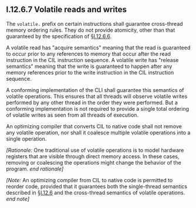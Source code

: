 ## I.12.6.7 Volatile reads and writes

The `volatile.` prefix on certain instructions shall guarantee cross-thread memory ordering rules. They do not provide atomicity, other than that guaranteed by the specification of §[I.12.6.6](#todo-missing-hyperlink).

A volatile read has "acquire semantics" meaning that the read is guaranteed to occur prior to any references to memory that occur after the read instruction in the CIL instruction sequence. A volatile write has "release semantics" meaning that the write is guaranteed to happen after any memory references prior to the write instruction in the CIL instruction sequence.

A conforming implementation of the CLI shall guarantee this semantics of volatile operations. This ensures that all threads will observe volatile writes performed by any other thread in the 
order they were performed. But a conforming implementation is not required to provide a single total ordering of volatile writes as seen from all threads of execution.

An optimizing compiler that converts CIL to native code shall not remove any volatile operation, nor shall it coalesce multiple volatile operations into a single operation.

_[Rationale:_ One traditional use of volatile operations is to model hardware registers that are visible through direct memory access.  In these cases, removing or coalescing the operations might change the behavior of the program. _end rationale]_

_[Note:_ An optimizing compiler from CIL to native code is permitted to reorder code, provided that it guarantees both the single-thread semantics described in §[I.12.6](#todo-missing-hyperlink) and the cross-thread semantics of volatile operations. _end note]_

